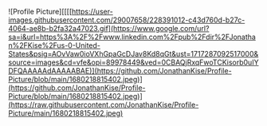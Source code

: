 ![Profile Picture][[[[https://user-images.githubusercontent.com/29007658/228391012-c43d760d-b27c-4064-ae8b-b2fa32a47023.gif](https://www.google.com/url?sa=i&url=https%3A%2F%2Fwww.linkedin.com%2Fpub%2Fdir%2FJonathan%2FKise%2Fus-0-United-States&psig=AOvVaw0ioVXhGpaGcDJav8Kd8qGt&ust=1717287092517000&source=images&cd=vfe&opi=89978449&ved=0CBAQjRxqFwoTCKisorb0uIYDFQAAAAAdAAAAABAE)](https://github.com/JonathanKise/Profile-Picture/blob/main/1680218815402.jpeg)](https://github.com/JonathanKise/Profile-Picture/blob/main/1680218815402.jpeg)](https://raw.githubusercontent.com/JonathanKise/Profile-Picture/main/1680218815402.jpeg)
